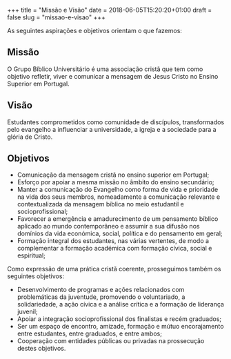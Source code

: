 +++
title = "Missão e Visão"
date = 2018-06-05T15:20:20+01:00
draft = false
slug = "missao-e-visao"
+++

As seguintes aspirações e objetivos orientam o que fazemos:

## Missão

O Grupo Bíblico Universitário é uma associação cristã que tem como objetivo refletir, viver e comunicar a mensagem de Jesus Cristo no Ensino Superior em Portugal.

## Visão

Estudantes comprometidos como comunidade de discípulos, transformados pelo evangelho a influenciar a universidade, a igreja e a sociedade para a glória de Cristo.

## Objetivos

- Comunicação da mensagem cristã no ensino superior em Portugal;
- Esforço por apoiar a mesma missão no âmbito do ensino secundário;
- Manter a comunicação do Evangelho como forma de vida e prioridade na vida dos seus membros, nomeadamente a comunicação relevante e contextualizada da mensagem bíblica no meio estudantil e socioprofissional;
- Favorecer a emergência e amadurecimento de um pensamento bíblico aplicado ao mundo contemporâneo e assumir a sua difusão nos domínios da vida económica, social, política e do pensamento em geral;
- Formação integral dos estudantes, nas várias vertentes, de modo a complementar a formação académica com formação cívica, social e espiritual;

Como expressão de uma prática cristã coerente, prosseguimos também os seguintes objetivos:

- Desenvolvimento de programas e ações relacionados com problemáticas da juventude, promovendo o voluntariado, a solidariedade, a ação cívica e a análise crítica e a formação de liderança juvenil;
- Apoiar a integração socioprofissional dos finalistas e recém graduados;
- Ser um espaço de encontro, amizade, formação e mútuo encorajamento entre estudantes, entre graduados, e entre ambos;
- Cooperação com entidades públicas ou privadas na prossecução destes objetivos.